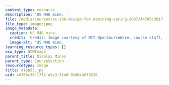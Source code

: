 ```yaml
---
content_type: resource
description: 'US M46 mine. '
file: /media/courses/ec-s06-design-for-demining-spring-2007/44705c3017f2a9c351e091d0ca8f3236_disp53.jpg
file_type: image/jpeg
image_metadata:
  caption: US M46 mine.
  credit: 'Credit: Image courtesy of MIT OpenCourseWare, course staff, and students.'
  image-alt: 'US M46 mine. '
learning_resource_types: []
ocw_type: OCWImage
parent_title: Display Mines
parent_type: CourseSection
resourcetype: Image
title: disp53.jpg
uid: 44705c30-17f2-a9c3-51e0-91d0ca8f3236
---
```

